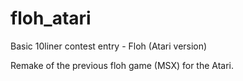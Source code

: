 # floh_atari
Basic 10liner contest entry - Floh (Atari version)

Remake of the previous floh game (MSX) for the Atari.

